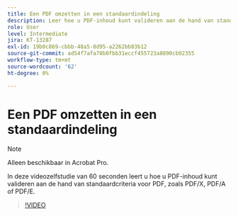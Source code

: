 ```yaml
---
title: Een PDF omzetten in een standaardindeling
description: Leer hoe u PDF-inhoud kunt valideren aan de hand van standaardcriteria voor PDF, zoals PDF/X, PDF/A of PDF/E
role: User
level: Intermediate
jira: KT-13287
exl-id: 19b0c869-cbbb-48a5-8d95-a2262bb83b12
source-git-commit: ad54f7afa78b0fbb31eccf455723a8890cb92355
workflow-type: tm+mt
source-wordcount: '62'
ht-degree: 0%

---
```


# Een PDF omzetten in een standaardindeling

>[!NOTE]
>
>Alleen beschikbaar in Acrobat Pro.

In deze videozelfstudie van 60 seconden leert u hoe u PDF-inhoud kunt valideren aan de hand van standaardcriteria voor PDF, zoals PDF/X, PDF/A of PDF/E.

>[!VIDEO](https://video.tv.adobe.com/v/3409906?quality=12&learn=on&hidetitle=true)
